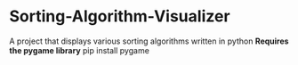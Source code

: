 # Sorting-Algorithm-Visualizer

A project that displays various sorting algorithms written in python
**Requires the pygame library**
pip install pygame
